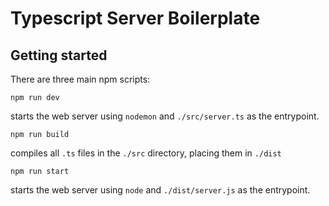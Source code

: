 # Typescript Server Boilerplate

## Getting started

There are three main npm scripts:

`npm run dev`

starts the web server using `nodemon` and `./src/server.ts` as the entrypoint.

`npm run build`

compiles all `.ts` files in the `./src` directory, placing them in `./dist`

`npm run start`

starts the web server using `node` and `./dist/server.js` as the entrypoint.
